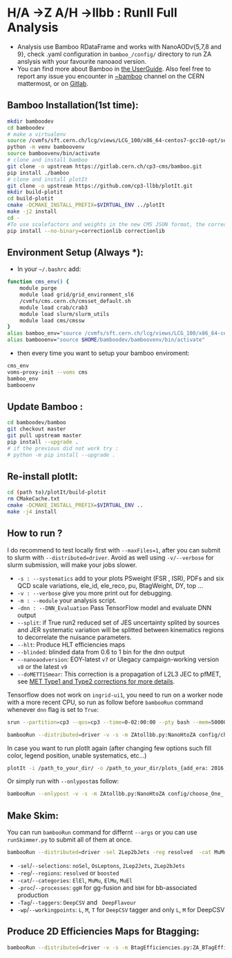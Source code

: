 # H/A ->Z A/H ->llbb : RunII Full Analysis
- Analysis use Bamboo RDataFrame and works with NanoAODv{5,7,8 and 9}, check .yaml configuration in ``bamboo_/config/`` directory to run ZA anslysis with your favourite nanoaod version. 
- You can find more about Bamboo in [the UserGuide](https://bamboo-hep.readthedocs.io/en/latest/index.html). Also feel free to report any issue you encounter in [~bamboo](https://mattermost.web.cern.ch/cms-exp/channels/bamboo) channel on the CERN mattermost, or on [Gitlab](https://gitlab.cern.ch/cp3-cms/bamboo/-/issues).

## Bamboo Installation(1st time):
```bash
mkdir bamboodev
cd bamboodev
# make a virtualenv
source /cvmfs/sft.cern.ch/lcg/views/LCG_100/x86_64-centos7-gcc10-opt/setup.sh
python -m venv bamboovenv
source bamboovenv/bin/activate
# clone and install bamboo
git clone -o upstream https://gitlab.cern.ch/cp3-cms/bamboo.git
pip install ./bamboo
# clone and install plotIt
git clone -o upstream https://github.com/cp3-llbb/plotIt.git
mkdir build-plotit
cd build-plotit
cmake -DCMAKE_INSTALL_PREFIX=$VIRTUAL_ENV ../plotIt
make -j2 install
cd -
#To use scalefactors and weights in the new CMS JSON format, the correctionlib package should be installed with
pip install --no-binary=correctionlib correctionlib
```
## Environment Setup (Always *):
- In your ``~/.bashrc`` add:
```bash
function cms_env() {
    module purge
    module load grid/grid_environment_sl6
    /cvmfs/cms.cern.ch/cmsset_default.sh
    module load crab/crab3
    module load slurm/slurm_utils
    module load cms/cmssw
}
alias bamboo_env="source /cvmfs/sft.cern.ch/lcg/views/LCG_100/x86_64-centos7-gcc10-opt/setup.sh"
alias bambooenv="source $HOME/bamboodev/bamboovenv/bin/activate"
```
- then every time you want to setup your bamboo enviroment:
```bash
cms_env
voms-proxy-init --voms cms
bamboo_env
bambooenv
```
## Update Bamboo :
```bash
cd bamboodev/bamboo
git checkout master
git pull upstream master
pip install --upgrade . 
# if the previous did not work try : 
# python -m pip install --upgrade .
```
## Re-install plotIt:
```bash
cd (path to)/plotIt/build-plotit
rm CMakeCache.txt
cmake -DCMAKE_INSTALL_PREFIX=$VIRTUAL_ENV ..
make -j4 install
```
## How to run ?
I do recommend to test locally first with `--maxFiles=1`, after you can submit to slurm with `--distributed=driver`. Avoid as well using ``-v/--verbose`` for slurm submission, will make your jobs slower.
- ``-s : --systematics`` add to your plots PSweight (FSR , ISR), PDFs and six QCD scale variations, ele_id, ele_reco, pu, BtagWeight, DY, top ...
- ``-v : --verbose``     give you more print out for debugging. 
- ``-m : --module``      your analysis script.
- ``-dnn : --DNN_Evaluation`` Pass TensorFlow model and evaluate DNN output
- ``--split``: if True run2 reduced set of JES uncertainty splited by sources and JER systematic variation will be splitted between kinematics regions to decorrelate the nuisance parameters.
- ``--hlt``: Produce HLT efficiencies maps
- ``--blinded``: blinded data from 0.6 to 1 bin for the dnn output 
- ``--nanoaodversion``: EOY-latest ``v7`` or Ulegacy campaign-working version ``v8`` or the latest ``v9``
- ``--doMETT1Smear``:  This correction is a propagation of L2L3 JEC to pfMET, see [MET Type1 and Type2 corrections for more details](https://twiki.cern.ch/twiki/bin/view/CMS/METType1Type2Formulae#3_The_Type_I_correction).

Tensorflow does not work on ``ingrid-ui1``, you need to run on a worker node with a more recent CPU, so run as follow before ``bambooRun`` command whenever ``dnn`` flag is set to ``True``:
```bash
srun --partition=cp3 --qos=cp3 --time=0-02:00:00 --pty bash --mem=50000
```
```bash
bambooRun --distributed=driver -v -s -m ZAtollbb.py:NanoHtoZA config/choose_One_.yml -o ~/path_to_your_Output_dir/
```
In case you want to run plotIt again (after changing few options such fill color, legend position, unable systematics, etc...)
```bash
plotIt -i /path_to_your_dir/ -o /path_to_your_dir/plots_{add_era: 2016, 2017 or 2018} -y -e era /path_to_your_Output_dir/plots.yml
```
Or simply run with ``--onlypost``as follow:
```bash
bambooRun --onlypost -v -s -m ZAtollbb.py:NanoHtoZA config/choose_One_.yml -o ~/path_to_your_Output_dir/
```
## Make Skim:
You can run ``bambooRun`` command for differnt ``--args`` or you can use ``runSkimmer.py`` to submit all of them at once.
```bash
bambooRun --distributed=driver -sel 2Lep2bJets -reg resolved  -cat MuMu -Tag DeepFlavour -wp M -proc ggH -s -m ZAtollbbSkimmer.py:Skimedtree_NanoHtoZA config/*.yml -o ~/path_to_your_Output_dir/
```
- ``-sel``/``--selections``: ``noSel``, ``OsLeptons``, ``2Lep2Jets``, ``2Lep2bJets``
- ``-reg``/``--regions``: ``resolved`` or ``boosted``
- ``-cat``/``--categories``:  ``ElEl``, ``MuMu``, ``ElMu``, ``MuEl``
- ``-proc``/``--processes``: ``ggH`` for gg-fusion and ``bbH`` for bb-associated production 
- ``-Tag``/``--taggers``: ``DeepCSV`` and `` DeepFlavour`` 
- ``-wp``/``--workingpoints``: ``L``, ``M``, ``T`` for ``DeepCSV`` tagger and only ``L``, ``M`` for DeepCSV

## Produce 2D Efficiencies Maps for Btagging: 
```bash
bambooRun --distributed=driver -v -s -m BtagEfficiencies.py:ZA_BTagEfficiencies config/mc.yml -o outputdir
```
